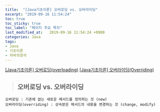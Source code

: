 ```yaml
---
title:  "[Java기초이론] 오버로딩 vs. 오버라이딩"
excerpt: "2019-09-16 11:54:24"
toc: true
toc_sticky: true
toc_label: "페이지 주요 목차"
last_modified_at:   2019-09-16 11:54:24 +0900
categories: Java
tags:
- Java
- 기초이론
- 자바의정석
---
```


[[Java기초이론] 오버로딩(overloading)](https://haileyjohj.github.io/java/java-basics_03/)
[[Java기초이론] 오버라이딩(Overriding)](https://haileyjohj.github.io/java/java-basics_06/)


>## 오버로딩 vs. 오버라이딩

```
오버로딩 : 기존에 없는 새로운 메서드를 정의하는 것 (new)
오버라이딩(overriding) : 상속받은 메서드의 내용을 변경하는 것 (change, modify)
```
